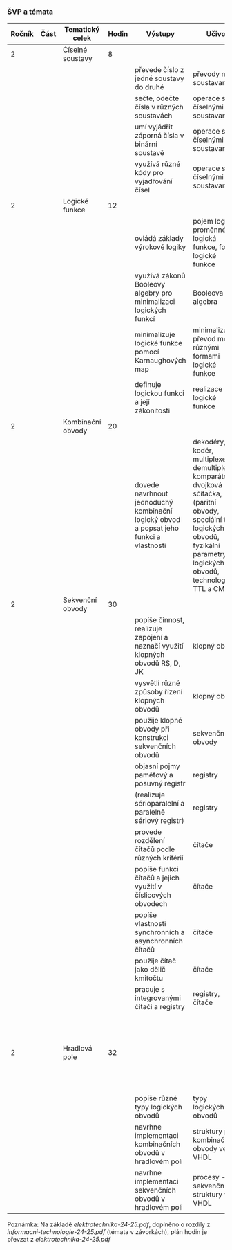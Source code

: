 ### ŠVP a témata

| Ročník | Část | Tematický celek   | Hodin | Výstupy                                                      | Učivo                                                        | Poznámka                                                     |
| ------ | ---- | ----------------- | ----- | ------------------------------------------------------------ | ------------------------------------------------------------ | ------------------------------------------------------------ |
| 2      |      | Číselné soustavy  | 8     |                                                              |                                                              |                                                              |
|        |      |                   |       | převede číslo z jedné soustavy do druhé                      | převody mezi soustavami                                      |                                                              |
|        |      |                   |       | sečte, odečte čísla v různých soustavách                     | operace s číselnými soustavami                               |                                                              |
|        |      |                   |       | umí vyjádřit záporná čísla v binární soustavě                | operace s číselnými soustavami                               |                                                              |
|        |      |                   |       | využívá různé kódy pro vyjadřování čísel                     | operace s číselnými soustavami                               |                                                              |
| 2      |      | Logické funkce    | 12    |                                                              |                                                              |                                                              |
|        |      |                   |       | ovládá základy výrokové logiky                               | pojem logická proměnné, logická funkce, formy logické funkce |                                                              |
|        |      |                   |       | využívá zákonů Booleovy algebry pro minimalizaci logických funkcí | Booleova algebra                                             |                                                              |
|        |      |                   |       | minimalizuje logické funkce pomocí Karnaughových map         | minimalizace, převod mezi různými formami logické funkce     |                                                              |
|        |      |                   |       | definuje logickou funkci a její zákonitosti                  | realizace logické funkce                                     |                                                              |
| 2      |      | Kombinační obvody | 20    |                                                              |                                                              |                                                              |
|        |      |                   |       | dovede navrhnout jednoduchý kombinační logický obvod a popsat jeho funkci a vlastnosti | dekodéry, kodér, multiplexer, demultiplexer, komparátor, dvojková sčítačka, (paritní obvody, speciální typy logických obvodů, fyzikální parametry logických obvodů, technologie TTL a CMOS) |                                                              |
| 2      |      | Sekvenční obvody  | 30    |                                                              |                                                              |                                                              |
|        |      |                   |       | popíše činnost, realizuje zapojení a naznačí využití klopných obvodů RS, D, JK | klopný obvod                                                 |                                                              |
|        |      |                   |       | vysvětlí různé způsoby řízení klopných obvodů                | klopný obvod                                                 |                                                              |
|        |      |                   |       | použije klopné obvody při konstrukci sekvenčních obvodů      | sekvenční obvody                                             |                                                              |
|        |      |                   |       | objasní pojmy paměťový a posuvný registr                     | registry                                                     |                                                              |
|        |      |                   |       | (realizuje sérioparalelní a paralelně sériový registr)       | registry                                                     |                                                              |
|        |      |                   |       | provede rozdělení čítačů podle různých kritérií              | čítače                                                       |                                                              |
|        |      |                   |       | popíše funkci čítačů a jejich využití v číslicových obvodech | čítače                                                       |                                                              |
|        |      |                   |       | popíše vlastnosti synchronních a asynchronních čítačů        | čítače                                                       |                                                              |
|        |      |                   |       | použije čítač jako dělič kmitočtu                            | čítače                                                       |                                                              |
|        |      |                   |       | pracuje s integrovanými čítači a registry                    | registry, čítače                                             |                                                              |
| 2      |      | Hradlová pole     | 32    |                                                              |                                                              | Tento tematický celek je dnes vyučován v rámci předmětu PRA 2.ročník |
|        |      |                   |       | popíše různé typy logických obvodů                           | typy logických obvodů                                        |                                                              |
|        |      |                   |       | navrhne implementaci kombinačních obvodů v hradlovém poli    | struktury pro kombinační obvody ve VHDL                      |                                                              |
|        |      |                   |       | navrhne implementaci sekvenčních obvodů v hradlovém poli     | procesy - sekvenční struktury ve VHDL                        |                                                              |

Poznámka: Na základě *elektrotechnika-24-25.pdf*, doplněno o rozdíly z *informacni-technologie-24-25.pdf* (témata v závorkách), plán hodin je převzat z *elektrotechnika-24-25.pdf*